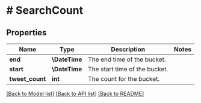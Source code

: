 # # SearchCount

## Properties

Name | Type | Description | Notes
------------ | ------------- | ------------- | -------------
**end** | **\DateTime** | The end time of the bucket. |
**start** | **\DateTime** | The start time of the bucket. |
**tweet_count** | **int** | The count for the bucket. |

[[Back to Model list]](../../README.md#models) [[Back to API list]](../../README.md#endpoints) [[Back to README]](../../README.md)
